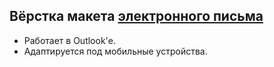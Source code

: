 ## Вёрстка макета [электронного письма](https://www.figma.com/file/kKYjfibn91tw78FXBdKxEF/Food-Newsletter-Earth-Day-(Fully-Editable)-(Community)?node-id=1%3A94)

- Работает в Outlook'е.
- Адаптируется под мобильные устройства.
